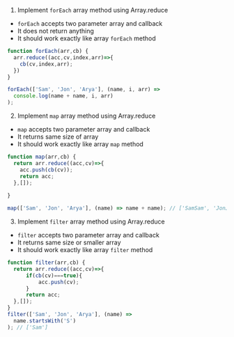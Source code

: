1. Implement `forEach` array method using Array.reduce

- `forEach` accepts two parameter array and callback
- It does not return anything
- It should work exactly like array `forEach` method

```js
function forEach(arr,cb) {
  arr.reduce((acc,cv,index,arr)=>{
    cb(cv,index,arr);
  })
}

forEach(['Sam', 'Jon', 'Arya'], (name, i, arr) =>
  console.log(name + name, i, arr)
);
```

2. Implement `map` array method using Array.reduce

- `map` accepts two parameter array and callback
- It returns same size of array
- It should work exactly like array `map` method

```js
function map(arr,cb) {
  return arr.reduce((acc,cv)=>{
    acc.push(cb(cv));
    return acc;
  },[]);
  
}

map(['Sam', 'Jon', 'Arya'], (name) => name + name); // ['SamSam', 'JonJon', 'AryaArya']
```

3. Implement `filter` array method using Array.reduce

- `filter` accepts two parameter array and callback
- It returns same size or smaller array
- It should work exactly like array `filter` method

```js
function filter(arr,cb) {
  return arr.reduce((acc,cv)=>{
      if(cb(cv)===true){
          acc.push(cv);
      }
      return acc;
  },[]);
}
filter(['Sam', 'Jon', 'Arya'], (name) =>
  name.startsWith('S')
); // ['Sam']
```
